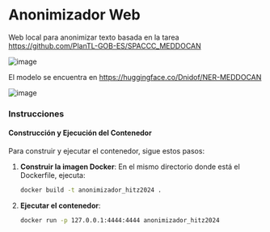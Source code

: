 # Anonimizador Web

Web local para anonimizar texto basada en la tarea https://github.com/PlanTL-GOB-ES/SPACCC_MEDDOCAN

![image](https://github.com/Dnidof/anonimizador/assets/88423658/be8542aa-b181-4870-bc4d-a784576e6c4b)

El modelo se encuentra en https://huggingface.co/Dnidof/NER-MEDDOCAN

![image](https://github.com/Dnidof/anonimizador/assets/88423658/68825ed1-0005-4f84-aa02-d8d5c98d31a9)


### Instrucciones

#### Construcción y Ejecución del Contenedor

Para construir y ejecutar el contenedor, sigue estos pasos:

1. **Construir la imagen Docker**:
   En el mismo directorio donde está el Dockerfile, ejecuta:
   ```sh
   docker build -t anonimizador_hitz2024 .
   ```

2. **Ejecutar el contenedor**:
   ```sh
   docker run -p 127.0.0.1:4444:4444 anonimizador_hitz2024
   ```

